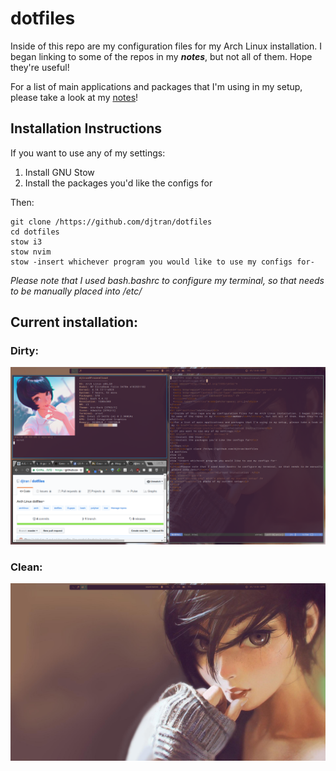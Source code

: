 # dotfiles

Inside of this repo are my configuration files for my Arch Linux installation. I began linking to some of the repos in my **_notes_**, but not all of them. Hope they're useful!

For a list of main applications and packages that I'm using in my setup, please take a look at my [notes](ArchLinuxNotes.md)!

## Installation Instructions

If you want to use any of my settings:

1. Install GNU Stow
2. Install the packages you'd like the configs for

Then:

```
git clone /https://github.com/djtran/dotfiles
cd dotfiles
stow i3
stow nvim
stow -insert whichever program you would like to use my configs for-

```



_Please note that I used bash.bashrc to configure my terminal, so that needs to be manually placed into /etc/_

## Current installation:
### Dirty:
![A photo of my current setup](current.png)

### Clean:
![A photo of my setup without any windows open](clean.png)
